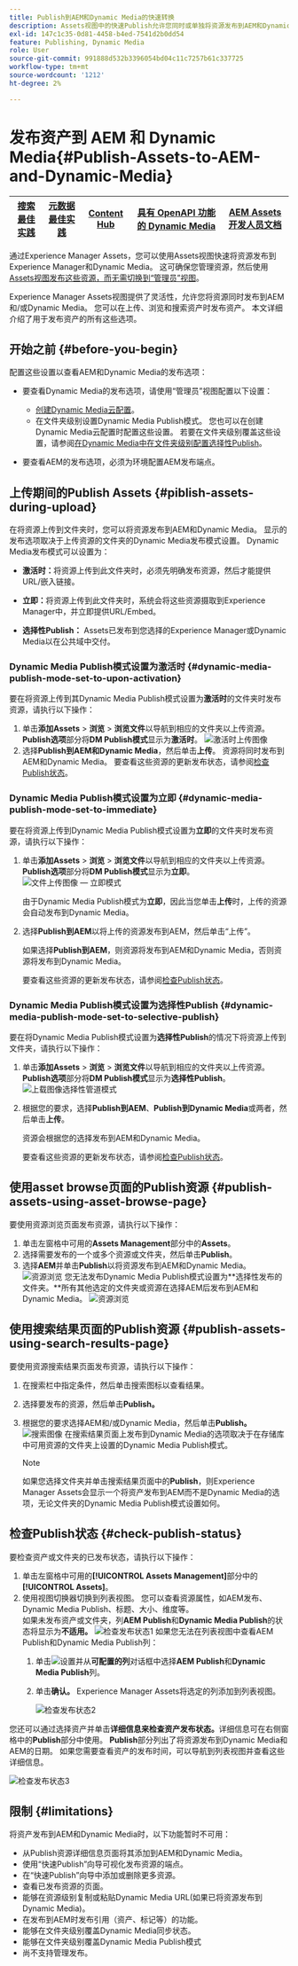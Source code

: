 ```yaml
---
title: Publish到AEM和Dynamic Media的快速转换
description: Assets视图中的快速Publish允许您同时或单独将资源发布到AEM和Dynamic Media。 您可以选择资源和文件夹，然后选择发布到Dynamic Media或AEM。
exl-id: 147c1c35-0d81-4458-b4ed-7541d2b0dd54
feature: Publishing, Dynamic Media
role: User
source-git-commit: 991888d532b3396054bd04c11c7257b61c337725
workflow-type: tm+mt
source-wordcount: '1212'
ht-degree: 2%

---
```


# 发布资产到 AEM 和 Dynamic Media{#Publish-Assets-to-AEM-and-Dynamic-Media}

| [搜索最佳实践](/help/assets/search-best-practices.md) | [元数据最佳实践](/help/assets/metadata-best-practices.md) | [Content Hub](/help/assets/product-overview.md) | [具有 OpenAPI 功能的 Dynamic Media](/help/assets/dynamic-media-open-apis-overview.md) | [AEM Assets 开发人员文档](https://developer.adobe.com/experience-cloud/experience-manager-apis/) |
| ------------- | --------------------------- |---------|----|-----|

通过Experience Manager Assets，您可以使用Assets视图快速将资源发布到Experience Manager和Dynamic Media。 这可确保您管理资源，然后使用[Assets视图发布这些资源，而无需切换到“管理员”视图](/help/assets/overview.md##persona-based-experiences)。

Experience Manager Assets视图提供了灵活性，允许您将资源同时发布到AEM和/或Dynamic Media。 您可以在上传、浏览和搜索资产时发布资产。 本文详细介绍了用于发布资产的所有这些选项。

## 开始之前 {#before-you-begin}

配置这些设置以查看AEM和Dynamic Media的发布选项：

* 要查看Dynamic Media的发布选项，请使用“管理员”视图配置以下设置：

   * [创建Dynamic Media云配置](/help/assets/dynamic-media/config-dm.md#configuring-dynamic-media-cloud-services)。
   * 在文件夹级别设置Dynamic Media Publish模式。 您也可以在创建Dynamic Media云配置时配置这些设置。 若要在文件夹级别覆盖这些设置，请参阅[在Dynamic Media中在文件夹级别配置选择性Publish](/help/assets/dynamic-media/selective-publishing.md)。

* 要查看AEM的发布选项，必须为环境配置AEM发布端点。

## 上传期间的Publish Assets {#piblish-assets-during-upload}

在将资源上传到文件夹时，您可以将资源发布到AEM和Dynamic Media。 显示的发布选项取决于上传资源的文件夹的Dynamic Media发布模式设置。 Dynamic Media发布模式可以设置为：

* **激活时：**&#x200B;将资源上传到此文件夹时，必须先明确发布资源，然后才能提供URL/嵌入链接。

* **立即：**&#x200B;将资源上传到此文件夹时，系统会将这些资源摄取到Experience Manager中，并立即提供URL/Embed。
* **选择性Publish：** Assets已发布到您选择的Experience Manager或Dynamic Media以在公共域中交付。

### Dynamic Media Publish模式设置为激活时 {#dynamic-media-publish-mode-set-to-upon-activation}

要在将资源上传到其Dynamic Media Publish模式设置为&#x200B;**激活时**&#x200B;的文件夹时发布资源，请执行以下操作：

1. 单击&#x200B;**添加Assets** > **浏览** > **浏览文件**&#x200B;以导航到相应的文件夹以上传资源。 **Publish选项**&#x200B;部分将&#x200B;**DM Publish模式**&#x200B;显示为&#x200B;**激活时**。
   ![激活时上传图像](/help/assets/assets/upload-uactivation.svg)
2. 选择&#x200B;**Publish到AEM和Dynamic Media**，然后单击&#x200B;**上传**。 资源将同时发布到AEM和Dynamic Media。 要查看这些资源的更新发布状态，请参阅[检查Publish状态](#check-publish-status)。

### Dynamic Media Publish模式设置为立即 {#dynamic-media-publish-mode-set-to-immediate}

要在将资源上传到Dynamic Media Publish模式设置为&#x200B;**立即**&#x200B;的文件夹时发布资源，请执行以下操作：

1. 单击&#x200B;**添加Assets** > **浏览** > **浏览文件**&#x200B;以导航到相应的文件夹以上传资源。 **Publish选项**&#x200B;部分将&#x200B;**DM Publish模式**&#x200B;显示为&#x200B;**立即**。
   ![文件上传图像 — 立即模式](/help/assets/assets/resized-image-pdf-svg-new.svg)


   由于Dynamic Media Publish模式为&#x200B;**立即**，因此当您单击&#x200B;**上传**&#x200B;时，上传的资源会自动发布到Dynamic Media。

2. 选择&#x200B;**Publish到AEM**&#x200B;以将上传的资源发布到AEM，然后单击“上传”。

   如果选择&#x200B;**Publish到AEM**，则资源将发布到AEM和Dynamic Media，否则资源将发布到Dynamic Media。

   要查看这些资源的更新发布状态，请参阅[检查Publish状态](#check-publish-status)。

### Dynamic Media Publish模式设置为选择性Publish {#dynamic-media-publish-mode-set-to-selective-publish}

要在将Dynamic Media Publish模式设置为&#x200B;**选择性Publish**&#x200B;的情况下将资源上传到文件夹，请执行以下操作：

1. 单击&#x200B;**添加Assets** > **浏览** > **浏览文件**&#x200B;以导航到相应的文件夹以上传资源。 **Publish选项**&#x200B;部分将&#x200B;**DM Publish模式**&#x200B;显示为&#x200B;**选择性Publish**。
   ![上载图像选择性管道模式](/help/assets/assets/upload-selective.svg)

2. 根据您的要求，选择&#x200B;**Publish到AEM**、**Publish到Dynamic Media**&#x200B;或两者，然后单击&#x200B;**上传**。

   资源会根据您的选择发布到AEM和Dynamic Media。

   要查看这些资源的更新发布状态，请参阅[检查Publish状态](#check-publish-status)。

## 使用asset browse页面的Publish资源 {#publish-assets-using-asset-browse-page}

要使用资源浏览页面发布资源，请执行以下操作：

1. 单击左窗格中可用的&#x200B;**Assets Management**&#x200B;部分中的&#x200B;**Assets**。
2. 选择需要发布的一个或多个资源或文件夹，然后单击&#x200B;**Publish**。
3. 选择&#x200B;**AEM**&#x200B;并单击&#x200B;**Publish**以将资源发布到AEM和Dynamic Media。
   ![资源浏览](/help/assets/assets/browse-uactivation-immediate.svg)
您无法发布Dynamic Media Publish模式设置为**选择性发布的文件夹。**所有其他选定的文件夹或资源在选择AEM后发布到AEM和Dynamic Media。
   ![资源浏览](/help/assets/assets/browse-selective123.svg)

## 使用搜索结果页面的Publish资源 {#publish-assets-using-search-results-page}

要使用资源搜索结果页面发布资源，请执行以下操作：

1. 在搜索栏中指定条件，然后单击搜索图标以查看结果。
2. 选择要发布的资源，然后单击&#x200B;**Publish。**
3. 根据您的要求选择AEM和/或Dynamic Media，然后单击&#x200B;**Publish。**
   ![搜索图像](/help/assets/assets/search-mode.svg)
在搜索结果页面上发布到Dynamic Media的选项取决于在存储库中可用资源的文件夹上设置的Dynamic Media Publish模式。

   >[!NOTE]
   >
   >如果您选择文件夹并单击搜索结果页面中的&#x200B;**Publish**，则Experience Manager Assets会显示一个将资产发布到AEM而不是Dynamic Media的选项，无论文件夹的Dynamic Media Publish模式设置如何。

## 检查Publish状态 {#check-publish-status}

要检查资产或文件夹的已发布状态，请执行以下操作：

1. 单击左窗格中可用的&#x200B;**[!UICONTROL Assets Management]**&#x200B;部分中的&#x200B;**[!UICONTROL Assets]**。
2. 使用视图切换器切换到列表视图。 您可以查看资源属性，如AEM发布、Dynamic Media Publish、标题、大小、维度等。\
   如果未发布资产或文件夹，列&#x200B;**AEM Publish**&#x200B;和&#x200B;**Dynamic Media Publish**&#x200B;的状态将显示为&#x200B;**不适用。**
   ![检查发布状态1](/help/assets/assets/check-publish-status1.png)
如果您无法在列表视图中查看AEM Publish和Dynamic Media Publish列：
   1. 单击![设置](/help/assets/assets/settings-icon.svg)并从&#x200B;**可配置的列**&#x200B;对话框中选择&#x200B;**AEM Publish**&#x200B;和&#x200B;**Dynamic Media Publish**&#x200B;列。
   2. 单击&#x200B;**确认。** Experience Manager Assets将选定的列添加到列表视图。

      ![检查发布状态2](/help/assets/assets/check-publish-status2.png)

您还可以通过选择资产并单击&#x200B;**详细信息来检查资产发布状态。**&#x200B;详细信息可在右侧窗格中的&#x200B;**Publish**&#x200B;部分中使用。 **Publish**&#x200B;部分列出了将资源发布到Dynamic Media和AEM的日期。 如果您需要查看资产的发布时间，可以导航到列表视图并查看这些详细信息。

![检查发布状态3](/help/assets/assets/check-publish-status3.png)

## 限制 {#limitations}

将资产发布到AEM和Dynamic Media时，以下功能暂时不可用：

* 从Publish资源详细信息页面将其添加到AEM和Dynamic Media。
* 使用“快速Publish”向导可视化发布资源的端点。
* 在“快速Publish”向导中添加或删除更多资源。
* 查看已发布资源的页面。
* 能够在资源级别复制或粘贴Dynamic Media URL(如果已将资源发布到Dynamic Media)。
* 在发布到AEM时发布引用（资产、标记等）的功能。
* 能够在文件夹级别覆盖Dynamic Media同步状态。
* 能够在文件夹级别覆盖Dynamic Media Publish模式
* 尚不支持管理发布。
